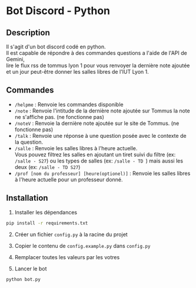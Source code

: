 # Bot Discord - Python
## Description
Il s'agit d'un bot discord codé en python.<br>Il est capable de répondre à des commandes questions a l'aide de l'API de Gemini,<br> lire le flux rss de tommus lyon 1 pour vous renvoyer la dernière note ajoutée et un jour peut-être donner les salles libres de l'IUT Lyon 1.

## Commandes
- `/helpme` : Renvoie les commandes disponible
- `/note` : Renvoie l'intitude de la dernière note ajoutée sur Tommus la note ne s'affiche pas. (ne fonctionne pas)
- `/noteV` : Renvoie la dernière note ajoutée sur le site de Tommus. (ne fonctionne pas)
- `/talk` : Renvoie une réponse à une question posée avec le contexte de la question.
- `/salle` : Renvoie les salles libres à l'heure actuelle.<br>
Vous pouvez filtrez les salles en ajoutant un tiret suivi du filtre (ex: `/salle - S27`)
ou les types de salles (ex: `/salle - TD `) mais aussi les deux (ex: `/salle - TD S27`)
- `/prof [nom du professeur] [heure(optionel)]` : Renvoie les salles libres à l'heure actuelle pour un professeur donné.<br>

## Installation
1. Installer les dépendances
```bash
pip install -r requirements.txt
```
2. Créer un fichier `config.py` à la racine du projet

3. Copier le contenu de `config.example.py` dans `config.py`

4. Remplacer toutes les valeurs par les votres

5. Lancer le bot
```bash
python bot.py
```
